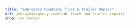 ```yaml
---
title: "Emergency Roadside Truck & Trailer Repair"
url: /mesa/emergency-roadside-truck-and-trailer-repair/
shop: car repair
---
```

